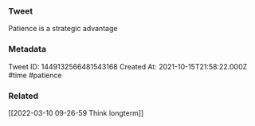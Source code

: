 ### Tweet
Patience is a strategic advantage

### Metadata
Tweet ID: 1449132566481543168
Created At: 2021-10-15T21:58:22.000Z
#time 
#patience

### Related
[[2022-03-10 09-26-59 Think longterm]]

